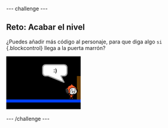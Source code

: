 --- challenge ---
## Reto: Acabar el nivel 
¿Puedes añadir más código al personaje, para que diga algo `si` {.blockcontrol} llega a la puerta marrón?

![screenshot](images/dodge-win.png)




--- /challenge ---